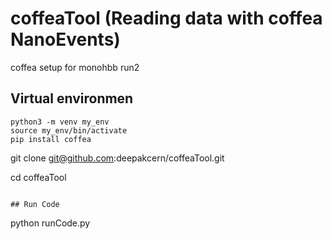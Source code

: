 # coffeaTool (Reading data with coffea NanoEvents)
coffea setup for monohbb run2


## Virtual environmen
```
python3 -m venv my_env
source my_env/bin/activate
pip install coffea
```

git clone git@github.com:deepakcern/coffeaTool.git

cd coffeaTool
```

## Run Code

```
python runCode.py
```

